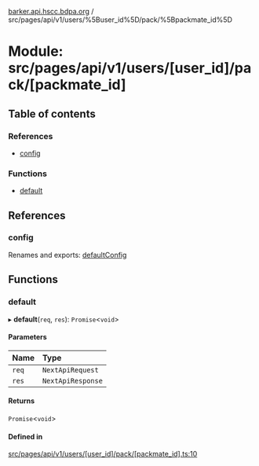 [barker.api.hscc.bdpa.org][1] /
src/pages/api/v1/users/%5Buser_id%5D/pack/%5Bpackmate_id%5D

# Module: src/pages/api/v1/users/\[user_id]/pack/\[packmate_id]

## Table of contents

### References

- [config][2]

### Functions

- [default][3]

## References

### config

Renames and exports: [defaultConfig][4]

## Functions

### default

▸ **default**(`req`, `res`): `Promise`<`void`>

#### Parameters

| Name  | Type              |
| :---- | :---------------- |
| `req` | `NextApiRequest`  |
| `res` | `NextApiResponse` |

#### Returns

`Promise`<`void`>

#### Defined in

[src/pages/api/v1/users/\[user_id\]/pack/\[packmate_id\].ts:10][5]

[1]: ../README.md
[2]: src_pages_api_v1_users__user_id__pack__packmate_id_.md#config
[3]: src_pages_api_v1_users__user_id__pack__packmate_id_.md#default
[4]: src_backend_middleware.md#defaultconfig

[5]:
https://github.com/nhscc/barker.api.hscc.bdpa.org/blob/86fb7f5/src/pages/api/v1/users/[user_id]/pack/[packmate_id].ts#L10
